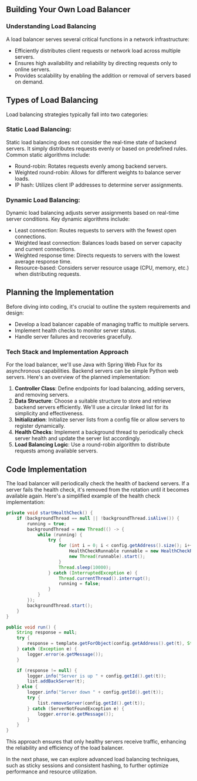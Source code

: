 ## Building Your Own Load Balancer

### Understanding Load Balancing

A load balancer serves several critical functions in a network infrastructure:

* Efficiently distributes client requests or network load across multiple servers.
* Ensures high availability and reliability by directing requests only to online servers.
* Provides scalability by enabling the addition or removal of servers based on demand.

## Types of Load Balancing

Load balancing strategies typically fall into two categories:

### Static Load Balancing:

Static load balancing does not consider the real-time state of backend servers. It simply distributes requests evenly or based on predefined rules. Common static algorithms include:

* Round-robin: Rotates requests evenly among backend servers.
* Weighted round-robin: Allows for different weights to balance server loads.
* IP hash: Utilizes client IP addresses to determine server assignments.

### Dynamic Load Balancing:

Dynamic load balancing adjusts server assignments based on real-time server conditions. Key dynamic algorithms include:

* Least connection: Routes requests to servers with the fewest open connections.
* Weighted least connection: Balances loads based on server capacity and current connections.
* Weighted response time: Directs requests to servers with the lowest average response time.
* Resource-based: Considers server resource usage (CPU, memory, etc.) when distributing requests.

## Planning the Implementation

Before diving into coding, it's crucial to outline the system requirements and design:

* Develop a load balancer capable of managing traffic to multiple servers.
* Implement health checks to monitor server status.
* Handle server failures and recoveries gracefully.

### Tech Stack and Implementation Approach

For the load balancer, we'll use Java with Spring Web Flux for its asynchronous capabilities. Backend servers can be simple Python web servers. Here's an overview of the planned implementation:

1. **Controller Class**: Define endpoints for load balancing, adding servers, and removing servers.
2. **Data Structure**: Choose a suitable structure to store and retrieve backend servers efficiently. We'll use a circular linked list for its simplicity and effectiveness.
3. **Initialization**: Initialize server lists from a config file or allow servers to register dynamically.
4. **Health Checks**: Implement a background thread to periodically check server health and update the server list accordingly.
5. **Load Balancing Logic**: Use a round-robin algorithm to distribute requests among available servers.

## Code Implementation

The load balancer will periodically check the health of backend servers. If a server fails the health check, it's removed from the rotation until it becomes available again. Here's a simplified example of the health check implementation:

```java
private void startHealthCheck() {
    if (backgroundThread == null || !backgroundThread.isAlive()) {
        running = true;
        backgroundThread = new Thread(() -> {
            while (running) {
                try {
                    for (int i = 0; i < config.getAddress().size(); i++) {
                        HealthCheckRunnable runnable = new HealthCheckRunnable(restTemplate, list, config, i);
                        new Thread(runnable).start();
                    }
                    Thread.sleep(10000);
                } catch (InterruptedException e) {
                    Thread.currentThread().interrupt();
                    running = false;
                }
            }
        });
        backgroundThread.start();
    }
}

public void run() {
    String response = null;
    try {
        response = template.getForObject(config.getAddress().get(t), String.class);
    } catch (Exception e) {
        logger.error(e.getMessage());
    }

    if (response != null) {
        logger.info("Server is up " + config.getId().get(t));
        list.addBackServer(t);
    } else {
        logger.info("Server down " + config.getId().get(t));
        try {
            list.removeServer(config.getId().get(t));
        } catch (ServerNotFoundException e) {
            logger.error(e.getMessage());
        }
    }
}
```

This approach ensures that only healthy servers receive traffic, enhancing the reliability and efficiency of the load balancer.

In the next phase, we can explore advanced load balancing techniques, such as sticky sessions and consistent hashing, to further optimize performance and resource utilization.